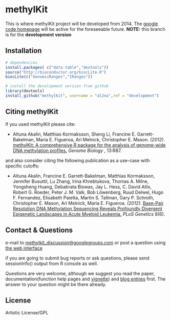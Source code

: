 methylKit
========

This is where methylKit project will be developed from 2014. The [google code homepage](https://code.google.com/p/methylkit/) 
will be active for the foreseeable future. **NOTE:** this branch is for the **development version**


Installation
---------
```R 
# dependencies
install.packages( c("data.table","devtools"))
source("http://bioconductor.org/biocLite.R")
biocLite(c("GenomicRanges","IRanges"))

# install the development version from github
library(devtools)
install_github("methylKit", username = "al2na",ref = "development")
```

Citing methylKit
---------

If you used methylKit please cite:


 * Altuna Akalin, Matthias Kormaksson, Sheng Li, Francine E. Garrett-Bakelman, Maria E. Figueroa, Ari Melnick, Christopher E. Mason. _(2012)_. [methylKit: A comprehensive R package for the analysis of genome-wide DNA methylation profiles.](http://genomebiology.com/2012/13/10/R87/) _Genome Biology_ , 13:R87.


and also consider citing the following publication as a use-case with specific cutoffs:

 * Altuna Akalin, Francine E. Garrett-Bakelman, Matthias Kormaksson, Jennifer Busuttil, Lu Zhang, Irina Khrebtukova, Thomas A. Milne, Yongsheng Huang, Debabrata Biswas, Jay L. Hess, C. David Allis, Robert G. Roeder, Peter J. M. Valk, Bob Löwenberg, Ruud Delwel, Hugo F. Fernandez, Elisabeth Paietta, Martin S. Tallman, Gary P. Schroth, Christopher E. Mason, Ari Melnick, Maria E. Figueroa. _(2012)_. [Base-Pair Resolution DNA Methylation Sequencing Reveals Profoundly Divergent Epigenetic Landscapes in Acute Myeloid Leukemia.](http://www.plosgenetics.org/article/info%3Adoi%2F10.1371%2Fjournal.pgen.1002781) _PLoS Genetics_ 8(6).


Contact & Questions
-------
e-mail to [methylkit_discussion@googlegroups.com](mailto:methylkit_discussion@googlegroups.com) or post a question using [the web interface](https://groups.google.com/forum/#!forum/methylkit_discussion)

if you are going to submit bug reports or ask questions, please send sessionInfo() output from R console as well.

Questions are very welcome, although we suggest you read the paper, documentation(function help pages and [vignette](https://github.com/al2na/methylKit/blob/master/inst/doc/methylKit.pdf?raw=true)) and [blog entries](http://zvfak.blogspot.com/search/label/methylKit) first. The answer to your question might be there already.


License
---------
Artistic License/GPL
